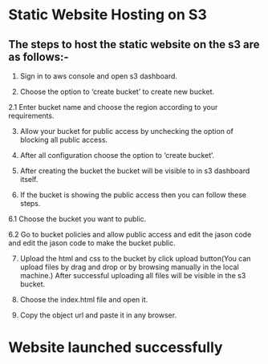 # Static Website Hosting on S3

## The steps to host the static website on the s3 are as follows:-

1. Sign in to aws console and open s3 dashboard.

2. Choose the option to ‘create bucket’ to create new bucket.

2.1 Enter bucket name and choose the region according to your requirements.

3. Allow your bucket for public access by unchecking the option of blocking all public access.

4. After all configuration choose the option to ‘create bucket’.

5. After creating the bucket the bucket will be visible to in s3 dashboard itself.

6. If the bucket is showing the public access then you can follow these
steps.

6.1 Choose the bucket you want to public.

6.2 Go to bucket policies and allow public access and edit the jason code and edit the jason code to make the bucket public.

7. Upload the html and css to the bucket by click upload button(You can upload files by drag and drop or by browsing manually in the local machine.)
After successful uploading all files will be visible in the s3 bucket.

8. Choose the index.html file and open it.

9. Copy the object url and paste it in any browser.

# Website launched successfully
